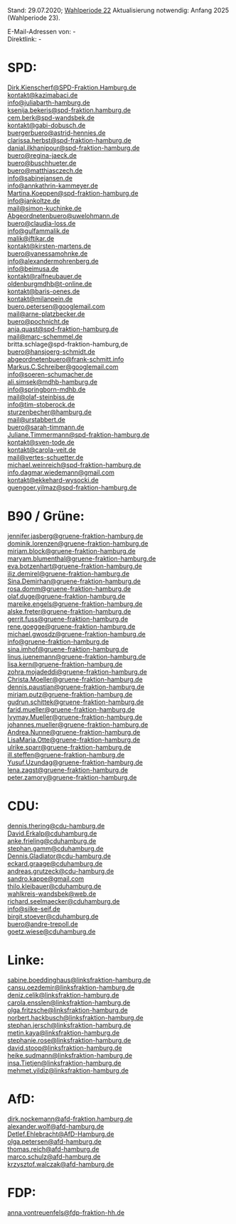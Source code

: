Stand: 29.07.2020; [Wahlperiode 22](https://de.wikipedia.org/wiki/Liste_der_Mitglieder_der_Hamburgischen_B%C3%BCrgerschaft_(22._Wahlperiode))    
Aktualisierung notwendig: Anfang 2025 (Wahlperiode 23).      
    
E-Mail-Adressen von: -  
Direktlink: -  
      
      
# SPD:    
      
Dirk.Kienscherf@SPD-Fraktion.Hamburg.de  
kontakt@kazimabaci.de  
info@juliabarth-hamburg.de  
ksenija.bekeris@spd-fraktion.hamburg.de  
cem.berk@spd-wandsbek.de  
kontakt@gabi-dobusch.de  
buergerbuero@astrid-hennies.de  
clarissa.herbst@spd-fraktion-hamburg.de  
danial.ilkhanipour@spd-fraktion-hamburg.de  
buero@regina-jaeck.de  
buero@buschhueter.de  
buero@matthiasczech.de  
info@sabinejansen.de  
info@annkathrin-kammeyer.de  
Martina.Koeppen@spd-fraktion-hamburg.de  
info@jankoltze.de  
mail@simon-kuchinke.de  
Abgeordnetenbuero@uwelohmann.de  
buero@claudia-loss.de  
info@gulfammalik.de  
malik@iftikar.de  
kontakt@kirsten-martens.de  
buero@vanessamohnke.de  
info@alexandermohrenberg.de  
info@beimusa.de  
kontakt@ralfneubauer.de  
oldenburgmdhb@t-online.de  
kontakt@baris-oenes.de  
kontakt@milanpein.de  
buero.petersen@googlemail.com  
mail@arne-platzbecker.de  
buero@pochnicht.de  
anja.quast@spd-fraktion-hamburg.de  
mail@marc-schemmel.de  
britta.schlage@spd-fraktion-hamburg,de  
buero@hansjoerg-schmidt.de  
abgeordnetenbuero@frank-schmitt.info  
Markus.C.Schreiber@googlemail.com  
info@soeren-schumacher.de  
ali.simsek@mdhb-hamburg.de  
info@springborn-mdhb.de  
mail@olaf-steinbiss.de  
info@tim-stoberock.de  
sturzenbecher@hamburg.de  
mail@urstabbert.de  
buero@sarah-timmann.de  
Juliane.Timmermann@spd-fraktion-hamburg.de  
kontakt@sven-tode.de  
kontakt@carola-veit.de  
mail@vertes-schuetter.de  
michael.weinreich@spd-fraktion-hamburg.de  
info.dagmar.wiedemann@gmail.com  
kontakt@ekkehard-wysocki.de  
guengoer.yilmaz@spd-fraktion-hamburg.de  
      
      
# B90 / Grüne:    
      
jennifer.jasberg@gruene-fraktion-hamburg.de  
dominik.lorenzen@gruene-fraktion-hamburg.de  
miriam.block@gruene-fraktion-hamburg.de  
maryam.blumenthal@gruene-fraktion-hamburg.de  
eva.botzenhart@gruene-fraktion-hamburg.de  
iliz.demirel@gruene-fraktion-hamburg.de  
Sina.Demirhan@gruene-fraktion-hamburg.de  
rosa.domm@gruene-fraktion-hamburg.de  
olaf.duge@gruene-fraktion-hamburg.de  
mareike.engels@gruene-fraktion-hamburg.de  
alske.freter@gruene-fraktion-hamburg.de  
gerrit.fuss@gruene-fraktion-hamburg.de  
rene.goegge@gruene-fraktion-hamburg.de  
michael.gwosdz@gruene-fraktion-hamburg.de  
info@gruene-fraktion-hamburg.de  
sina.imhof@gruene-fraktion-hamburg.de  
linus.juenemann@gruene-fraktion-hamburg.de  
lisa.kern@gruene-fraktion-hamburg.de  
zohra.mojadeddi@gruene-fraktion-hamburg.de  
Christa.Moeller@gruene-fraktion-hamburg.de  
dennis.paustian@gruene-fraktion-hamburg.de  
miriam.putz@gruene-fraktion-hamburg.de  
gudrun.schittek@gruene-fraktion-hamburg.de  
farid.mueller@gruene-fraktion-hamburg.de  
Ivymay.Mueller@gruene-fraktion-hamburg.de  
johannes.mueller@gruene-fraktion-hamburg.de  
Andrea.Nunne@gruene-fraktion-hamburg.de  
LisaMaria.Otte@gruene-fraktion-hamburg.de  
ulrike.sparr@gruene-fraktion-hamburg.de   
ill.steffen@gruene-fraktion-hamburg.de  
Yusuf.Uzundag@gruene-fraktion-hamburg.de  
lena.zagst@gruene-fraktion-hamburg.de  
peter.zamory@gruene-fraktion-hamburg.de  
      
      
# CDU:    
      
dennis.thering@cdu-hamburg.de  
David.Erkalp@cduhamburg.de  
anke.frieling@cduhamburg.de  
stephan.gamm@cduhamburg.de  
Dennis.Gladiator@cdu-hamburg.de  
eckard.graage@cduhamburg.de  
andreas.grutzeck@cdu-hamburg.de  
sandro.kappe@gmail.com  
thilo.kleibauer@cduhamburg.de  
wahlkreis-wandsbek@web.de  
richard.seelmaecker@cduhamburg.de  
info@silke-seif.de  
birgit.stoever@cduhamburg.de  
buero@andre-trepoll.de  
goetz.wiese@cduhamburg.de  
      
      
# Linke:    
      
sabine.boeddinghaus@linksfraktion-hamburg.de  
cansu.oezdemir@linksfraktion-hamburg.de  
deniz.celik@linksfraktion-hamburg.de  
carola.ensslen@linksfraktion-hamburg.de  
olga.fritzsche@linksfraktion-hamburg.de  
norbert.hackbusch@linksfraktion-hamburg.de  
stephan.jersch@linksfraktion-hamburg.de  
metin.kaya@linksfraktion-hamburg.de  
stephanie.rose@linksfraktion-hamburg.de  
david.stoop@linksfraktion-hamburg.de  
heike.sudmann@linksfraktion-hamburg.de  
insa.Tietjen@linksfraktion-hamburg.de  
mehmet.yildiz@linksfraktion-hamburg.de  
    
      
# AfD:    
    
dirk.nockemann@afd-fraktion.hamburg.de  
alexander.wolf@afd-hamburg.de  
Detlef.Ehlebracht@AfD-Hamburg.de  
olga.petersen@afd-hamburg.de  
thomas.reich@afd-hamburg.de  
marco.schulz@afd-hamburg.de  
krzysztof.walczak@afd-hamburg.de  
    
      
# FDP:   
    
anna.vontreuenfels@fdp-fraktion-hh.de  
